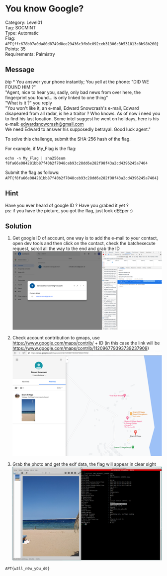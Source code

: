 # You know Google?

Category: Level01  
Tag: SOCMINT  
Type: Automatic  
Flag: `APT{ffc678b07a0da80d8749d8ee29436c3fb0c092ceb31306c3b531813c8b98b260}`  
Points: 35  
Requirements: Palmistry

## Message

*bip* \* You answer your phone instantly; You yell at the phone: "DID WE FOUND HIM ?"  
"Agent, nice to hear you, sadly, only bad news from over here, the fingerprint you found... is only linked to one thing"  
"What is it ?" you reply  
"You won't like it, an e-mail, Edward Snowcrash's e-mail, Edward disapeared from all radar, is he a traitor ? Who knows. As of now i need you to find his last location. Some intel suggest he went on holidays, here is his e-mail: edwardsnowcrash@gmail.com  
We need Edward to answer his supposedly betrayal. Good luck agent."

To solve this challenge, submit the SHA-256 hash of the flag.

For example, if My_Flag is the flag:
```
echo -n My_Flag | sha256sum
f8fa66e084281bb87f40b2f7048ceb93c28dd6e282f98f43a2cd4396245a7404
```

Submit the flag as follows:  
`APT{f8fa66e084281bb87f40b2f7048ceb93c28dd6e282f98f43a2cd4396245a7404}`

## Hint

Have you ever heard of google ID ? Have you grabed it yet ?  
ps: if you have the picture, you got the flag, just look dEEper :)  

## Solution

1. Get google ID of account, one way is to add the e-mail to your contact, open dev tools and then click on the contact, check the batchexecute request, scroll all the way to the end and grab the ID  
![contact](contact.png)

2. Check account contribution to gmaps, use https://www.google.com/maps/contrib/ + ID (in this case the link will be https://www.google.com/maps/contrib/112096779393739237909)  
![contribution_gmaps](contribution_gmaps.png)

3. Grab the photo and get the exif data, the flag will appear in clear sight  
![exif_data_on_image](exif_data_on_image.png)

`APT{w3ll_n0w_yOu_d0}`
